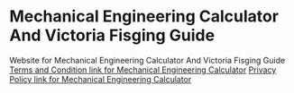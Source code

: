 # Mechanical Engineering Calculator And Victoria Fisging Guide
Website for Mechanical Engineering Calculator And Victoria Fisging Guide
[Terms and Condition link for Mechanical Engineering Calculator](Arditiww1.github.io/DisclaimerWithTermsAndCondition.txt)
[Privacy Policy link for Mechanical Engineering Calculator](Arditiww1.github.io/privacypolicy.txt)
